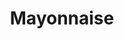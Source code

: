 ---
layout: recette
categories: [recettes]
hidden: true
lang: fr
sitemap: false
title: Mayonnaise
type: condiment
recettes:
  À la Main: 
    ingredients: 
      - nom: huile de tournesol
        qte: 150
        unite: mL
      - nom: jaune d'oeuf
        qte: 1
      - nom: moutarde de Dijon
        qte: 1
        unite: cuillère à soupe
      - nom: vinaigre de vin rouge
        qte: 1
        unite: cuillère à café
    preconditions:
      - Tous les ingrédients doivent être à température ambiante
    etapes:
      - label: "Préparation"
        details:
          - Verser le jaune d'oeuf et la moutarde dans un saladier
          - Mélanger au fouet
          - Ajouter un tout petit peu d'huile
          - Mélanger au fouet jusqu'à ce que ça commence à changer de texture
          - Émulsifier la préparation en versant progressivement l'huile tout en fouettant
          - Saler et poivrer
          - Ajouter le vinaigre et mélanger
  Au Mixeur:
    ingredients: 
      - nom: huile de tournesol
        qte: 150
        unite: mL
      - nom: oeuf
        qte: 1
      - nom: moutarde de Dijon
        qte: 1
        unite: cuillère à soupe
      - nom: vinaigre de vin rouge
        qte: 1
        unite: cuillère à soupe
      - nom: ail
        qte: 1
        unite: gousse
    preconditions:
      - Tous les ingrédients doivent être à température ambiante
      - L'ail est optionnel
    etapes:
      - label: "Préparation"
        details:
          - Hacher l'ail
          - Mettre tous les ingrédients dans un bol
          - Saler et poivrer
          - Mixer jusqu'à ce que ça prenne, en commençant par le fond
---